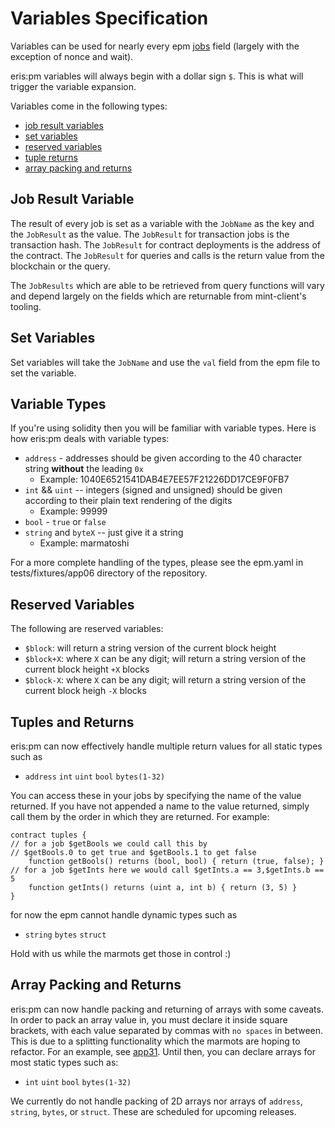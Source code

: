 # Variables Specification

Variables can be used for nearly every epm [jobs](../jobs_specification) field (largely with the exception of nonce and wait).

eris:pm variables will always begin with a dollar sign `$`. This is what will trigger the variable expansion.

Variables come in the following types:

* [job result variables](#jobResultVars)
* [set variables](#setVars)
* [reserved variables](#reservedVars)
* [tuple returns](#tupleReturns)
* [array packing and returns](#arrays)

## <a name="jobResultVars"></a>Job Result Variable

The result of every job is set as a variable with the `JobName` as the key and the `JobResult` as the value. The `JobResult` for transaction jobs is the transaction hash. The `JobResult`  for contract deployments is the address of the contract. The `JobResult` for queries and calls is the return value from the blockchain or the query.

The `JobResults` which are able to be retrieved from query functions will vary and depend largely on the fields which are returnable from mint-client's tooling.

## <a name="setVars"></a>Set Variables

Set variables will take the `JobName` and use the `val` field from the epm file to set the variable.

## <a name="setVars"></a>Variable Types

If you're using solidity then you will be familiar with variable types. Here is how eris:pm deals with variable types:

* `address` - addresses should be given according to the 40 character string **without** the leading `0x`
  * Example: 1040E6521541DAB4E7EE57F21226DD17CE9F0FB7
* `int` && `uint` -- integers (signed and unsigned) should be given according to their plain text rendering of the digits
  * Example: 99999
* `bool` - `true` or `false`
* `string` and `byteX` -- just give it a string
  * Example: marmatoshi

For a more complete handling of the types, please see the epm.yaml in tests/fixtures/app06 directory of the repository.

## <a name="reservedVars"></a>Reserved Variables

The following are reserved variables:

* `$block`: will return a string version of the current block height
* `$block+X`: where `X` can be any digit; will return a string version of the current block height `+X` blocks
* `$block-X`: where `X` can be any digit; will return a string version of the current block heigh `-X` blocks

## <a name="tupleReturns"></a>Tuples and Returns

eris:pm can now effectively handle multiple return values for all static types such as

* `address` `int` `uint` `bool` `bytes(1-32)`

You can access these in your jobs by specifying the name of the value returned. If you have not appended a name to the value returned, simply call them by the order in which they are returned. For example:

```
contract tuples { 
// for a job $getBools we could call this by 
// $getBools.0 to get true and $getBools.1 to get false
    function getBools() returns (bool, bool) { return (true, false); }
// for a job $getInts here we would call $getInts.a == 3,$getInts.b == 5
    function getInts() returns (uint a, int b) { return (3, 5) }
}
```

for now the epm cannot handle dynamic types such as

* `string` `bytes` `struct`

Hold with us while the marmots get those in control :)

## <a name="arrays"></a> Array Packing and Returns

eris:pm can now handle packing and returning of arrays with some caveats. In order to pack an array value in, you must declare it inside square brackets, with each value separated by commas with `no spaces` in between. This is due to a splitting functionality which the marmots are hoping to refactor. For an example, see [app31](~/tests/fixtures/app31/epm.yaml). Until then, you can declare arrays for most static types such as: 

*  `int` `uint` `bool` `bytes(1-32)`

We currently do not handle packing of 2D arrays nor arrays of `address`, `string`, `bytes`, or `struct`. These are scheduled for upcoming releases.